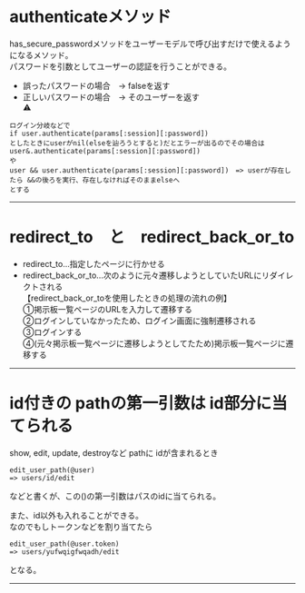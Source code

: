 # authenticateメソッド
has_secure_passwordメソッドをユーザーモデルで呼び出すだけで使えるようになるメソッド。    
パスワードを引数としてユーザーの認証を行うことができる。      
- 誤ったパスワードの場合　→ falseを返す
- 正しいパスワードの場合　→ そのユーザーを返す   
⚠️
~~~
ログイン分岐などで
if user.authenticate(params[:session][:password])
としたときにuserがnil(elseを辿ろうとすると)だとエラーが出るのでその場合は
user&.authenticate(params[:session][:password])
や
user && user.authenticate(params[:session][:password])　=> userが存在したら &&の後ろを実行、存在しなければそのままelseへ
とする
~~~
***

# redirect_to　と　redirect_back_or_to
- redirect_to...指定したページに行かせる
- redirect_back_or_to...次のように元々遷移しようとしていたURLにリダイレクトされる    
【redirect_back_or_toを使用したときの処理の流れの例】    
①掲示板一覧ページのURLを入力して遷移する    
②ログインしていなかったため、ログイン画面に強制遷移される   
③ログインする   
④(元々掲示板一覧ページに遷移しようとしてたため)掲示板一覧ページに遷移する    
***

# id付きの pathの第一引数は id部分に当てられる
show, edit, update, destroyなど pathに idが含まれるとき
~~~
edit_user_path(@user)
=> users/id/edit
~~~
などと書くが、この()の第一引数はパスのidに当てられる。  
  
また、id以外も入れることができる。  
なのでもしトークンなどを割り当てたら  
~~~
edit_user_path(@user.token)
=> users/yufwqigfwqadh/edit
~~~
となる。  
***
